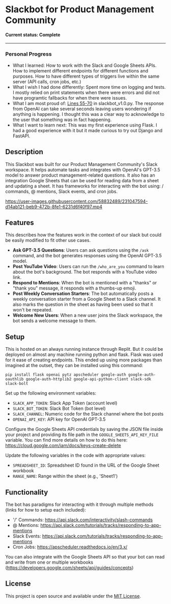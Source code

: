 # Slackbot for Product Management Community

#### Current status: Complete

___

### Personal Progress
* What I learned: How to work with the Slack and Google Sheets APIs. How to implement different endpoints for different functions and purposes. How to have different types of triggers live within the same server (API calls, cron jobs, etc.)
* What I wish I had done differently: Spent more time on logging and tests. I mostly relied on print statements when there were errors and did not have programtic fallbacks for when there were issues.
* What I am most proud of: [Lines 55-70](https://github.com/brayden-s-haws/slackbot/blob/1a07f5742284a005de59a6da1b255803923c4903/slackbot_v1.0.py#L55) in slackbot_v1.0.py. The response from OpenAI can take several seconds leaving users wondering if anything is happening. I thought this was a clear way to acknowledge to the user that something was in fact happening.
* What I want to learn next: This was my first experience using Flask. I had a good experience with it but it made curious to try out Django and FastAPI.

## Description
This Slackbot was built for our Product Management Community's Slack workspace. It helps automate tasks and integrates with OpenAI's GPT-3.5 model to answer product management-related questions. It also has an integration Google Sheets that can be used for reading data from a sheet and updating a sheet. It has frameworks for interacting with the bot using: / commands, @ mentions, Slack events, and cron jobs.

https://user-images.githubusercontent.com/58832489/231047594-d14ab121-beb9-472b-8fe1-6231d6f40f97.mp4

## Features
This describes how the features work in the context of our slack but could be easily modified to fit other use cases.

- **Ask GPT-3.5 Questions**: Users can ask questions using the `/ask` command, and the bot generates responses using the OpenAI GPT-3.5 model.
- **Post YouTube Video**: Users can run the `/who_are_you` command to learn about the bot's background. The bot responds with a YouTube video link.
- **Respond to Mentions**: When the bot is mentioned with a "thanks" or "thank you" message, it responds with a thumbs-up emoji.
- **Post Weekly Conversation Starters**: The bot automatically posts a weekly conversation starter from a Google Sheet to a Slack channel. It also marks the question in the sheet as having been used so that it won't be repeated.
- **Welcome New Users**: When a new user joins the Slack workspace, the bot sends a welcome message to them.

## Setup
This is hosted on an always running instance through Replit. But it could be deployed on almost any machine running python and flask. Flask was used for it ease of creating endpoints. This ended up using more packages than imagined at the outset, they can be installed using this command:
  <pre><code>pip install flask openai pytz apscheduler google-auth google-auth-oauthlib google-auth-httplib2 google-api-python-client slack-sdk slack-bolt</code></pre>

Set up the following environment variables:
   - `SLACK_APP_TOKEN`: Slack App Token (account level)
   - `SLACK_BOT_TOKEN`: Slack Bot Token (bot level)
   - `SLACK_CHANNEL`: Numeric code for the Slack channel where the bot posts
   - `OPENAI_API_KEY`: API key for OpenAI GPT-3.5

Configure the Google Sheets API credentials by saving the JSON file inside your project and providing its file path in the `GOOGLE_SHEETS_API_KEY_FILE` variable. You can find more details on how to do this here: https://cloud.google.com/iam/docs/keys-create-delete

Update the following variables in the code with appropriate values:
   - `SPREADSHEET_ID`: Spreadsheet ID found in the URL of the Google Sheet workbook
   - `RANGE_NAME`: Range within the sheet (e.g., 'Sheet1')

## Functionality
The bot has paradigms for interacting with it through multiple methods (links for how to setup each included):
   - '/' Commands: https://api.slack.com/interactivity/slash-commands
   - @ Mentions: https://api.slack.com/tutorials/tracks/responding-to-app-mentions
   - Slack Events: https://api.slack.com/tutorials/tracks/responding-to-app-mentions
   - Cron Jobs: https://apscheduler.readthedocs.io/en/3.x/

You can also integrate with the Google Sheets API so that your bot can read and write from one or multiple workbooks (https://developers.google.com/sheets/api/guides/concepts)

## License

This project is open source and available under the [MIT License](LICENSE).

